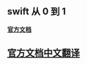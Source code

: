 ## swift 从 0 到 1
**[官方文档](https://docs.swift.org/swift-book/)**

**[官方文档中文翻译](https://swiftgg.gitbook.io/swift/)**
---
